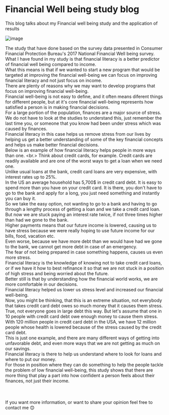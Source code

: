 # Financial Well being study blog
This blog talks about my Financial well being study and the application of results

![image](https://user-images.githubusercontent.com/74316333/99918044-98bc3880-2d14-11eb-9390-48670dd9bb20.png)<br/>

The study that have done based on the survey data presented in Consumer Financial  Protection Bureau's 2017 National Financial Well being survey. <br/>
What I have found in my study is that financial literacy is a better predictor of financial well being compared to income. <br/>
What this means is that if we wanted to start a new program that would be targeted at improving the financial well-being we can focus on improving financial literacy and not just focus on income. <br/>
There are plenty of reasons why we may want to develop programs that focus on improving financial well-being. <br/>
Financial well-being is not easy to define, and it often means diferent things for different people, but at it's core financial well-being represents how satisfied a person is in making financial decisions. <br/>
For a large portion of the population, finances are a major source of  stress. We do not have to look at the studies to understand this, just remember the last time you, or someone that you know had been under stress which was caused by finances. <br/>
Financial literacy in this case helps us remove stress from our lives by helping us get a better understanding of some of the key financial concepts and helps us make better financial decisions. <br/>
Below is an example of how financial literacy helps people in more ways than one. <br.>
Think about credit cards, for example. Credit cards are readily available and are one of the worst ways to get a loan when we need one. <br/>
Unlike usual loans at the bank, credit card loans are very expensive, with interest rates up to 25%. <br/>
In the US an average household has 5,700$ in credit card debt. It is easy to spend more than you have on your credit card. It is there, you don't have to go to the bank and apply for a long, you just need something and instantly you can buy it. <br/>
So we take the easy option, not wanting to go to a bank and having to go through a lengthy process of getting a loan and we take a credit card loan.<br/>
But now we are stuck paying an interest rate twice, if not three times higher than had we gone to the bank. <br/>
Higher payments means that our future income is lowered, causing us to have stress because we were really hoping to use future income for our bills, food, vacation etc.<br/>
Even worse, because we have more debt than we would have had we gone to the bank, we cannot get more debt in case of an emergency. <br/>
The fear of not being prepared in case something happens, causes us even more stress. <br/>
Financial literacy is the knowledge of knowing not to take credit card loans, or if we have it how to best refinance it so that we are not stuck in a position of high stress and being worried about the future. <br/>
Better still is that by understanding how the financial world works, we are more comfortable in our decisions. <br/>
Financial literacy helped us lower us stress level and increased our financial well-being. <br/>
Now, you might be thinking, that this is an extreme situation, not everybody that takes credit card debt owes so much money that it causes them stress. <br/>
True, not everyone goes in large debt this way. But let's assume that one in 10 people with credit card debt owe enough money to cause them stress. <br/>
With 120 million people in credit card debt in the USA, we have 12 million people whose health is lowered because of the stress caused by the credit card debt. <br/>
This is just one example, and there are many different ways of getting into unfavorable debt, and even more ways that we are not getting as much on our savings. <br/>
Financial literacy is there to help us understand where to look for loans and where to put our money. <br/>
For those in position where they can do something to help the people tackle the problem of low financial well-being, this study shows that there are more thing that play a part into how confident a person feels about their finances, not just their income. <br/>
<br/>
<br/>
<br/>
If you want more information, or want to share your opinion feel free to contact me 😊 
